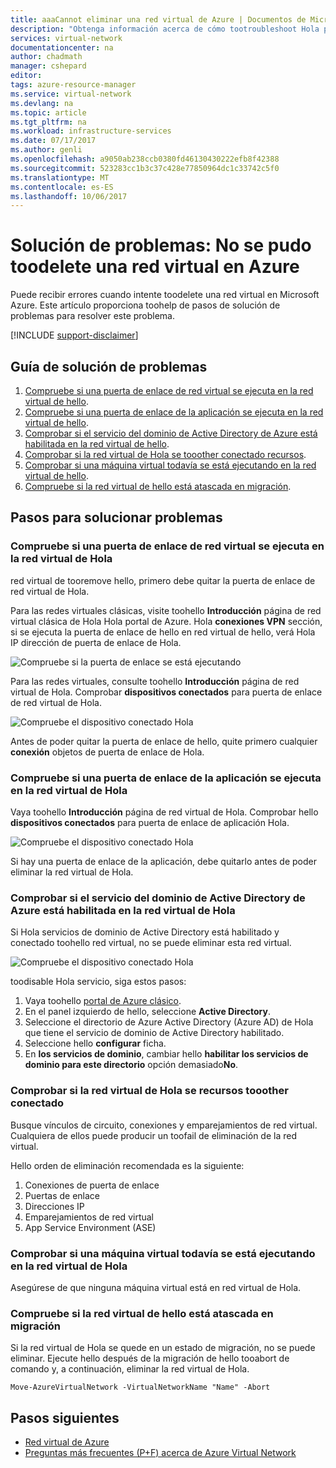 ```yaml
---
title: aaaCannot eliminar una red virtual de Azure | Documentos de Microsoft
description: "Obtenga información acerca de cómo tootroubleshoot Hola problema en el que no se puede eliminar una red virtual en Azure."
services: virtual-network
documentationcenter: na
author: chadmath
manager: cshepard
editor: 
tags: azure-resource-manager
ms.service: virtual-network
ms.devlang: na
ms.topic: article
ms.tgt_pltfrm: na
ms.workload: infrastructure-services
ms.date: 07/17/2017
ms.author: genli
ms.openlocfilehash: a9050ab238ccb0380fd46130430222efb8f42388
ms.sourcegitcommit: 523283cc1b3c37c428e77850964dc1c33742c5f0
ms.translationtype: MT
ms.contentlocale: es-ES
ms.lasthandoff: 10/06/2017
---
```

# <a name="troubleshooting-failed-toodelete-a-virtual-network-in-azure"></a>Solución de problemas: No se pudo toodelete una red virtual en Azure

Puede recibir errores cuando intente toodelete una red virtual en Microsoft Azure. Este artículo proporciona toohelp de pasos de solución de problemas para resolver este problema. 

[!INCLUDE [support-disclaimer](../../includes/support-disclaimer.md)]

## <a name="troubleshooting-guidance"></a>Guía de solución de problemas 

1. [Compruebe si una puerta de enlace de red virtual se ejecuta en la red virtual de hello](#check-whether-a-virtual-network-gateway-is-running-in-the-virtual-network).
2. [Compruebe si una puerta de enlace de la aplicación se ejecuta en la red virtual de hello](#check-whether-an-application-gateway-is-running-in-the-virtual-network).
3. [Comprobar si el servicio del dominio de Active Directory de Azure está habilitada en la red virtual de hello](#check-whether-azure-active-directory-domain-service-is-enabled-in-the-virtual-network).
4. [Comprobar si la red virtual de Hola se tooother conectado recursos](#check-whether-the-virtual-network-is-connected-to-other-resource).
5. [Comprobar si una máquina virtual todavía se está ejecutando en la red virtual de hello](#check-whether-a-virtual-machine-is-still-running-in-the-virtual-network).
6. [Compruebe si la red virtual de hello está atascada en migración](#check-whether-the-virtual-network-is-stuck-in-migration).

## <a name="troubleshooting-steps"></a>Pasos para solucionar problemas

### <a name="check-whether-a-virtual-network-gateway-is-running-in-hello-virtual-network"></a>Compruebe si una puerta de enlace de red virtual se ejecuta en la red virtual de Hola

red virtual de tooremove hello, primero debe quitar la puerta de enlace de red virtual de Hola.

Para las redes virtuales clásicas, visite toohello **Introducción** página de red virtual clásica de Hola Hola portal de Azure. Hola **conexiones VPN** sección, si se ejecuta la puerta de enlace de hello en red virtual de hello, verá Hola IP dirección de puerta de enlace de Hola. 

![Compruebe si la puerta de enlace se está ejecutando](media/virtual-network-troubleshoot-cannot-delete-vnet/classic-gateway.png)

Para las redes virtuales, consulte toohello **Introducción** página de red virtual de Hola. Comprobar **dispositivos conectados** para puerta de enlace de red virtual de Hola.

![Compruebe el dispositivo conectado Hola](media/virtual-network-troubleshoot-cannot-delete-vnet/vnet-gateway.png)

Antes de poder quitar la puerta de enlace de hello, quite primero cualquier **conexión** objetos de puerta de enlace de Hola. 

### <a name="check-whether-an-application-gateway-is-running-in-hello-virtual-network"></a>Compruebe si una puerta de enlace de la aplicación se ejecuta en la red virtual de Hola

Vaya toohello **Introducción** página de red virtual de Hola. Comprobar hello **dispositivos conectados** para puerta de enlace de aplicación Hola.

![Compruebe el dispositivo conectado Hola](media/virtual-network-troubleshoot-cannot-delete-vnet/app-gateway.png)

Si hay una puerta de enlace de la aplicación, debe quitarlo antes de poder eliminar la red virtual de Hola.

### <a name="check-whether-azure-active-directory-domain-service-is-enabled-in-hello-virtual-network"></a>Comprobar si el servicio del dominio de Active Directory de Azure está habilitada en la red virtual de Hola

Si Hola servicios de dominio de Active Directory está habilitado y conectado toohello red virtual, no se puede eliminar esta red virtual. 

![Compruebe el dispositivo conectado Hola](media/virtual-network-troubleshoot-cannot-delete-vnet/enable-domain-services.png)

toodisable Hola servicio, siga estos pasos:

1. Vaya toohello [portal de Azure clásico](https://manage.windowsazure.com).
2. En el panel izquierdo de hello, seleccione **Active Directory**.
3. Seleccione el directorio de Azure Active Directory (Azure AD) de Hola que tiene el servicio de dominio de Active Directory habilitado.
4. Seleccione hello **configurar** ficha.
5. En **los servicios de dominio**, cambiar hello **habilitar los servicios de dominio para este directorio** opción demasiado**No**.  

### <a name="check-whether-hello-virtual-network-is-connected-tooother-resource"></a>Comprobar si la red virtual de Hola se recursos tooother conectado

Busque vínculos de circuito, conexiones y emparejamientos de red virtual. Cualquiera de ellos puede producir un toofail de eliminación de la red virtual. 

Hello orden de eliminación recomendada es la siguiente:

1. Conexiones de puerta de enlace
2. Puertas de enlace
3. Direcciones IP
4. Emparejamientos de red virtual
5. App Service Environment (ASE)

### <a name="check-whether-a-virtual-machine-is-still-running-in-hello-virtual-network"></a>Comprobar si una máquina virtual todavía se está ejecutando en la red virtual de Hola

Asegúrese de que ninguna máquina virtual está en red virtual de Hola.

### <a name="check-whether-hello-virtual-network-is-stuck-in-migration"></a>Compruebe si la red virtual de hello está atascada en migración

Si la red virtual de Hola se quede en un estado de migración, no se puede eliminar. Ejecute hello después de la migración de hello tooabort de comando y, a continuación, eliminar la red virtual de Hola.

    Move-AzureVirtualNetwork -VirtualNetworkName "Name" -Abort

## <a name="next-steps"></a>Pasos siguientes

- [Red virtual de Azure](virtual-networks-overview.md)
- [Preguntas más frecuentes (P+F) acerca de Azure Virtual Network](virtual-networks-faq.md)